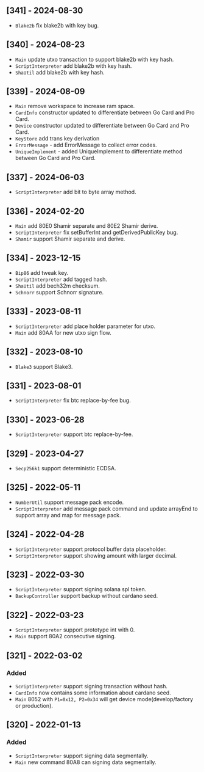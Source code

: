 ## [341] - 2024-08-30

- `Blake2b` fix blake2b with key bug.

## [340] - 2024-08-23

- `Main` update utxo transaction to support blake2b with key hash.
- `ScriptInterpreter` add blake2b with key hash.
- `ShaUtil` add blake2b with key hash.

## [339] - 2024-08-09

- `Main` remove workspace to increase ram space.
- `CardInfo` constructor updated to differentiate between Go Card and Pro Card.
- `Device` constructor updated to differentiate between Go Card and Pro Card.
- `KeyStore` add trans key derivation
- `ErrorMessage` - add ErrorMessage to collect error codes.
- `UniqueImplement` - added UniqueImplement to differentiate method between Go Card and Pro Card.

## [337] - 2024-06-03

- `ScriptInterpreter` add bit to byte array method.

## [336] - 2024-02-20

- `Main` add 80E0 Shamir separate and 80E2 Shamir derive.
- `ScriptInterpreter` fix setBufferInt and getDerivedPublicKey bug.
- `Shamir` support Shamir separate and derive.

## [334] - 2023-12-15

- `Bip86` add tweak key.
- `ScriptInterpreter` add tagged hash.
- `ShaUtil` add bech32m checksum.
- `Schnorr` support Schnorr signature.

## [333] - 2023-08-11

- `ScriptInterpreter` add place holder parameter for utxo.
- `Main` add 80AA for new utxo sign flow.

## [332] - 2023-08-10

- `Blake3` support Blake3.

## [331] - 2023-08-01

- `ScriptInterpreter` fix btc replace-by-fee bug.

## [330] - 2023-06-28

- `ScriptInterpreter` support btc replace-by-fee.

## [329] - 2023-04-27

- `Secp256k1` support deterministic ECDSA.

## [325] - 2022-05-11

- `NumberUtil` support message pack encode.
- `ScriptInterpreter` add message pack command and update arrayEnd to support array and map for message pack.

## [324] - 2022-04-28

- `ScriptInterpreter` support protocol buffer data placeholder.
- `ScriptInterpreter` support showing amount with larger decimal.

## [323] - 2022-03-30

- `ScriptInterpreter` support signing solana spl token.
- `BackupController` support backup without cardano seed.

## [322] - 2022-03-23

- `ScriptInterpreter` support prototype int with 0.
- `Main` support 80A2 consecutive signing.

## [321] - 2022-03-02

### Added

- `ScriptInterpreter` support signing transaction without hash.
- `CardInfo` now contains some information about cardano seed.
- `Main` 8052 with `P1=0x12, P2=0x34` will get device mode(develop/factory or production).

## [320] - 2022-01-13

### Added

- `ScriptInterpreter` support signing data segmentally.
- `Main` new command 80A8 can signing data segmentally.